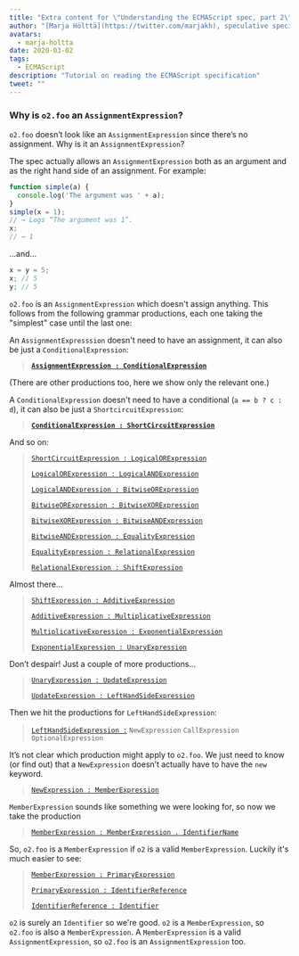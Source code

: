 ```yaml
---
title: "Extra content for \"Understanding the ECMAScript spec, part 2\""
author: "[Marja Hölttä](https://twitter.com/marjakh), speculative specification spectator"
avatars: 
  - marja-holtta
date: 2020-03-02
tags: 
  - ECMAScript
description: "Tutorial on reading the ECMAScript specification"
tweet: ""
---
```


### Why is `o2.foo` an `AssignmentExpression`?

`o2.foo` doesn’t look like an `AssignmentExpression` since there’s no assignment. Why is it an `AssignmentExpression`?

The spec actually allows an `AssignmentExpression` both as an argument and as the right hand side of an assignment. For example:

```js
function simple(a) {
  console.log('The argument was ' + a);
}
simple(x = 1);
// → Logs “The argument was 1”.
x;
// → 1
```

…and…

```js
x = y = 5;
x; // 5
y; // 5
```

`o2.foo` is an `AssignmentExpression` which doesn't assign anything. This follows from the following grammar productions, each one taking the "simplest" case until the last one:

An `AssignmentExpresssion` doesn't need to have an assignment, it can also be just a `ConditionalExpression`:

> **[`AssignmentExpression : ConditionalExpression`](https://tc39.es/ecma262/#sec-assignment-operators)**

(There are other productions too, here we show only the relevant one.)

A `ConditionalExpression` doesn't need to have a conditional (`a == b ? c : d`), it can also be just a `ShortcircuitExpression`:

> **[`ConditionalExpression : ShortCircuitExpression`](https://tc39.es/ecma262/#sec-conditional-operator)**

And so on:

> [`ShortCircuitExpression : LogicalORExpression`](https://tc39.es/ecma262/#prod-ShortCircuitExpression)
>
> [`LogicalORExpression : LogicalANDExpression`](https://tc39.es/ecma262/#prod-LogicalORExpression)
>
> [`LogicalANDExpression : BitwiseORExpression`](https://tc39.es/ecma262/#prod-LogicalANDExpression)
>
> [`BitwiseORExpression : BitwiseXORExpression`](https://tc39.es/ecma262/#prod-BitwiseORExpression)
>
> [`BitwiseXORExpression : BitwiseANDExpression`](https://tc39.es/ecma262/#prod-BitwiseXORExpression)
>
> [`BitwiseANDExpression : EqualityExpression`](https://tc39.es/ecma262/#prod-BitwiseANDExpression)
>
> [`EqualityExpression : RelationalExpression`](https://tc39.es/ecma262/#sec-equality-operators)
>
> [`RelationalExpression : ShiftExpression`](https://tc39.es/ecma262/#prod-RelationalExpression)

<!--truncate-->
Almost there…

> [`ShiftExpression : AdditiveExpression`](https://tc39.es/ecma262/#prod-ShiftExpression)
>
> [`AdditiveExpression : MultiplicativeExpression`](https://tc39.es/ecma262/#prod-AdditiveExpression)
>
> [`MultiplicativeExpression : ExponentialExpression`](https://tc39.es/ecma262/#prod-MultiplicativeExpression)
>
> [`ExponentialExpression : UnaryExpression`](https://tc39.es/ecma262/#prod-ExponentiationExpression)

Don’t despair! Just a couple of more productions…

> [`UnaryExpression : UpdateExpression`](https://tc39.es/ecma262/#prod-UnaryExpression)
>
> [`UpdateExpression : LeftHandSideExpression`](https://tc39.es/ecma262/#prod-UpdateExpression)

Then we hit the productions for `LeftHandSideExpression`:

> [`LeftHandSideExpression :`](https://tc39.es/ecma262/#prod-LeftHandSideExpression)
> `NewExpression`
> `CallExpression`
> `OptionalExpression`

It’s not clear which production might apply to `o2.foo`. We just need to know (or find out) that a `NewExpression` doesn’t actually have to have the `new` keyword.

> [`NewExpression : MemberExpression`](https://tc39.es/ecma262/#prod-NewExpression)

`MemberExpression` sounds like something we were looking for, so now we take the production

> [`MemberExpression : MemberExpression . IdentifierName`](https://tc39.es/ecma262/#prod-MemberExpression)

So, `o2.foo` is a `MemberExpression` if `o2` is a valid `MemberExpression`. Luckily it's much easier to see:

> [`MemberExpression : PrimaryExpression`](https://tc39.es/ecma262/#prod-MemberExpression)
>
> [`PrimaryExpression : IdentifierReference`](https://tc39.es/ecma262/#prod-PrimaryExpression)
>
> [`IdentifierReference : Identifier`](https://tc39.es/ecma262/#prod-IdentifierReference)

`o2` is surely an `Identifier` so we're good. `o2` is a `MemberExpression`, so `o2.foo` is also a `MemberExpression`. A `MemberExpression` is a valid `AssignmentExpression`, so `o2.foo` is an `AssignmentExpression` too.
